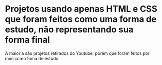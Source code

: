 # Projetos usando apenas HTML e CSS que foram feitos como uma forma de estudo, não representando sua forma final

A maioria são projetos retirados do Youtube, porém que foram feitos por mim como foma de estudo
